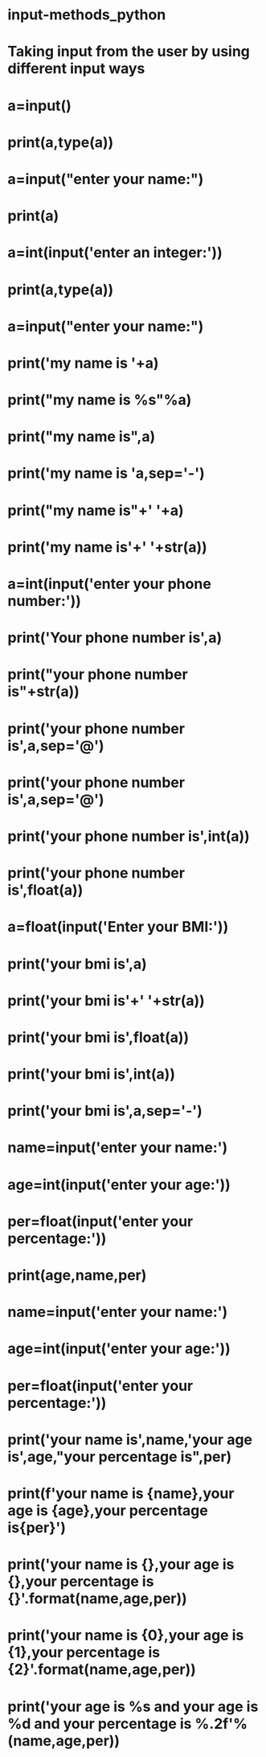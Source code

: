 # input-methods_python
# Taking input from the user by using different input ways
# a=input()
# print(a,type(a))
# a=input("enter your name:") 
# print(a)
# a=int(input('enter an integer:'))
# print(a,type(a))
# a=input("enter your name:")
# print('my name is '+a)
# print("my name is %s"%a)
# print("my name is",a)
# print('my name is 'a,sep='-')
# print("my name is"+' '+a)
# print('my name is'+' '+str(a))

# a=int(input('enter your phone number:'))
# print('Your phone number is',a)
# print("your phone number is"+str(a))
# print('your phone number is',a,sep='@')
# print('your phone number is',a,sep='@')
# print('your phone number is',int(a))
# print('your phone number is',float(a))

# a=float(input('Enter your BMI:'))
# print('your bmi is',a)
# print('your bmi is'+' '+str(a))
# print('your bmi is',float(a))
# print('your bmi is',int(a))
# print('your bmi is',a,sep='-')

# name=input('enter your name:')
# age=int(input('enter your age:'))
# per=float(input('enter your percentage:'))
# print(age,name,per)
# name=input('enter your name:')
# age=int(input('enter your age:'))
# per=float(input('enter your percentage:'))
# print('your name is',name,'your age is',age,"your percentage is",per)
# print(f'your name is {name},your age is {age},your percentage is{per}')
# print('your name is {},your age is {},your percentage is {}'.format(name,age,per))
# print('your name is {0},your age is {1},your percentage is {2}'.format(name,age,per))
# print('your age is %s and your age is %d and your percentage is %.2f'%(name,age,per))


